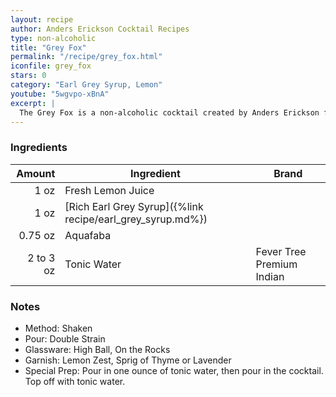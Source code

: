```yaml
---
layout: recipe
author: Anders Erickson Cocktail Recipes
type: non-alcoholic
title: "Grey Fox"
permalink: "/recipe/grey_fox.html"
iconfile: grey_fox
stars: 0
category: "Earl Grey Syrup, Lemon"
youtube: "5wgvpo-xBnA"
excerpt: |
  The Grey Fox is a non-alcoholic cocktail created by Anders Erickson featuring Earl Grey and lemon for flavors.
---
```


### Ingredients

|    Amount | Ingredient                                                 | Brand                     |
| --------: | ---------------------------------------------------------- | ------------------------- |
|      1 oz | Fresh Lemon Juice                                          |
|      1 oz | [Rich Earl Grey Syrup]({%link recipe/earl_grey_syrup.md%}) |
|   0.75 oz | Aquafaba                                                   |
| 2 to 3 oz | Tonic Water                                                | Fever Tree Premium Indian |

### Notes

- Method: Shaken
- Pour: Double Strain
- Glassware: High Ball, On the Rocks
- Garnish: Lemon Zest, Sprig of Thyme or Lavender
- Special Prep: Pour in one ounce of tonic water, then pour in the cocktail. Top off with tonic water.
